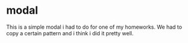 # modal

This is a simple modal i had to do for one of my homeworks. We had to copy a certain pattern and i think i did it pretty well.
